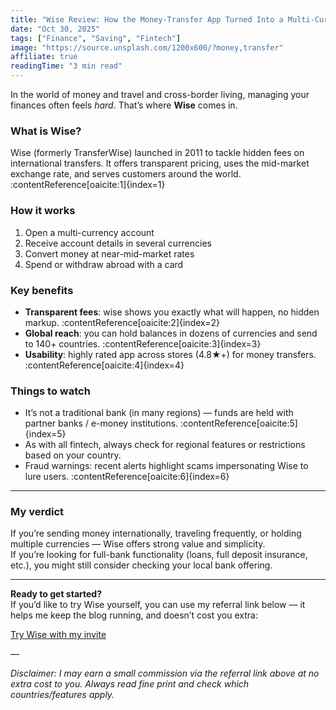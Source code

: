 ```yaml
---
title: "Wise Review: How the Money-Transfer App Turned Into a Multi-Currency Account"
date: "Oct 30, 2025"
tags: ["Finance", "Saving", "Fintech"]
image: "https://source.unsplash.com/1200x600/?money,transfer"
affiliate: true
readingTime: "3 min read"
---
```


In the world of money and travel and cross-border living, managing your finances often feels *hard*. That’s where **Wise** comes in.

### What is Wise?

Wise (formerly TransferWise) launched in 2011 to tackle hidden fees on international transfers. It offers transparent pricing, uses the mid-market exchange rate, and serves customers around the world. :contentReference[oaicite:1]{index=1}

### How it works

1. Open a multi-currency account  
2. Receive account details in several currencies  
3. Convert money at near-mid-market rates  
4. Spend or withdraw abroad with a card  

### Key benefits

- **Transparent fees**: wise shows you exactly what will happen, no hidden markup. :contentReference[oaicite:2]{index=2}  
- **Global reach**: you can hold balances in dozens of currencies and send to 140+ countries. :contentReference[oaicite:3]{index=3}  
- **Usability**: highly rated app across stores (4.8★+) for money transfers. :contentReference[oaicite:4]{index=4}  

### Things to watch

- It’s not a traditional bank (in many regions) — funds are held with partner banks / e-money institutions. :contentReference[oaicite:5]{index=5}  
- As with all fintech, always check for regional features or restrictions based on your country.  
- Fraud warnings: recent alerts highlight scams impersonating Wise to lure users. :contentReference[oaicite:6]{index=6}  

---

### My verdict

If you’re sending money internationally, traveling frequently, or holding multiple currencies — Wise offers strong value and simplicity.  
If you’re looking for full-bank functionality (loans, full deposit insurance, etc.), you might still consider checking your local bank offering.

---

**Ready to get started?**  
If you’d like to try Wise yourself, you can use my referral link below — it helps me keep the blog running, and doesn’t cost you extra:

[Try Wise with my invite](https://wise.com/invite/dic/chetanb1)  

—

*Disclaimer: I may earn a small commission via the referral link above at no extra cost to you. Always read fine print and check which countries/features apply.*